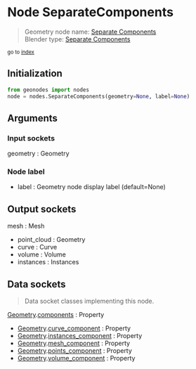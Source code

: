 
# Node SeparateComponents

> Geometry node name: [Separate Components](https://docs.blender.org/manual/en/latest/modeling/geometry_nodes/material/separate_components.html)<br>
  Blender type: [Separate Components](https://docs.blender.org/api/current/bpy.types.GeometryNodeSeparateComponents.html)
  
<sub>go to [index](/docs/index.md)</sub>

## Initialization

```python
from geonodes import nodes
node = nodes.SeparateComponents(geometry=None, label=None)
```



## Arguments


### Input sockets

geometry : Geometry

### Node label

- label : Geometry node display label (default=None)

## Output sockets

mesh : Mesh
- point_cloud : Geometry
- curve : Curve
- volume : Volume
- instances : Instances

## Data sockets

> Data socket classes implementing this node.
  
[Geometry](/docs/sockets/Geometry.md).[components](/docs/sockets/Geometry.md#components) : Property
- [Geometry](/docs/sockets/Geometry.md).[curve_component](/docs/sockets/Geometry.md#curve_component) : Property
- [Geometry](/docs/sockets/Geometry.md).[instances_component](/docs/sockets/Geometry.md#instances_component) : Property
- [Geometry](/docs/sockets/Geometry.md).[mesh_component](/docs/sockets/Geometry.md#mesh_component) : Property
- [Geometry](/docs/sockets/Geometry.md).[points_component](/docs/sockets/Geometry.md#points_component) : Property
- [Geometry](/docs/sockets/Geometry.md).[volume_component](/docs/sockets/Geometry.md#volume_component) : Property
  
